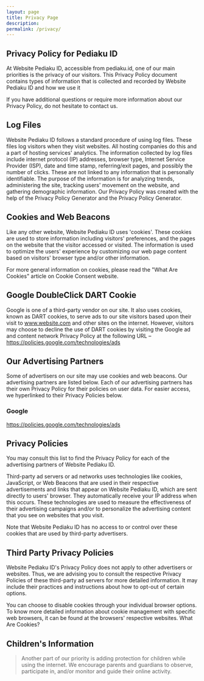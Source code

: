 ```yaml
---
layout: page
title: Privacy Page
description: 
permalink: /privacy/
---
```

## Privacy Policy for Pediaku ID
At Website Pediaku ID, accessible from pediaku.id, one of our main priorities is the privacy of our visitors. This Privacy Policy document contains types of information that is collected and recorded by Website Pediaku ID and how we use it

If you have additional questions or require more information about our Privacy Policy, do not hesitate to contact us.

## Log Files
Website Pediaku ID follows a standard procedure of using log files. These files log visitors when they visit websites. All hosting companies do this and a part of hosting services' analytics. The information collected by log files include internet protocol (IP) addresses, browser type, Internet Service Provider (ISP), date and time stamp, referring/exit pages, and possibly the number of clicks. These are not linked to any information that is personally identifiable. The purpose of the information is for analyzing trends, administering the site, tracking users' movement on the website, and gathering demographic information. Our Privacy Policy was created with the help of the Privacy Policy Generator and the Privacy Policy Generator.

## Cookies and Web Beacons
Like any other website, Website Pediaku ID uses 'cookies'. These cookies are used to store information including visitors' preferences, and the pages on the website that the visitor accessed or visited. The information is used to optimize the users' experience by customizing our web page content based on visitors' browser type and/or other information.

For more general information on cookies, please read the "What Are Cookies" article on Cookie Consent website.

## Google DoubleClick DART Cookie
Google is one of a third-party vendor on our site. It also uses cookies, known as DART cookies, to serve ads to our site visitors based upon their visit to www.website.com and other sites on the internet. However, visitors may choose to decline the use of DART cookies by visiting the Google ad and content network Privacy Policy at the following URL – https://policies.google.com/technologies/ads

## Our Advertising Partners
Some of advertisers on our site may use cookies and web beacons. Our advertising partners are listed below. Each of our advertising partners has their own Privacy Policy for their policies on user data. For easier access, we hyperlinked to their Privacy Policies below.

### Google

https://policies.google.com/technologies/ads

## Privacy Policies
You may consult this list to find the Privacy Policy for each of the advertising partners of Website Pediaku ID.

Third-party ad servers or ad networks uses technologies like cookies, JavaScript, or Web Beacons that are used in their respective advertisements and links that appear on Website Pediaku ID, which are sent directly to users' browser. They automatically receive your IP address when this occurs. These technologies are used to measure the effectiveness of their advertising campaigns and/or to personalize the advertising content that you see on websites that you visit.

Note that Website Pediaku ID has no access to or control over these cookies that are used by third-party advertisers.

## Third Party Privacy Policies
Website Pediaku ID's Privacy Policy does not apply to other advertisers or websites. Thus, we are advising you to consult the respective Privacy Policies of these third-party ad servers for more detailed information. It may include their practices and instructions about how to opt-out of certain options.

You can choose to disable cookies through your individual browser options. To know more detailed information about cookie management with specific web browsers, it can be found at the browsers' respective websites. What Are Cookies?

## Children's Information
>Another part of our priority is adding protection for children while using the internet. We encourage parents and guardians to observe, participate in, and/or monitor and guide their online activity.
